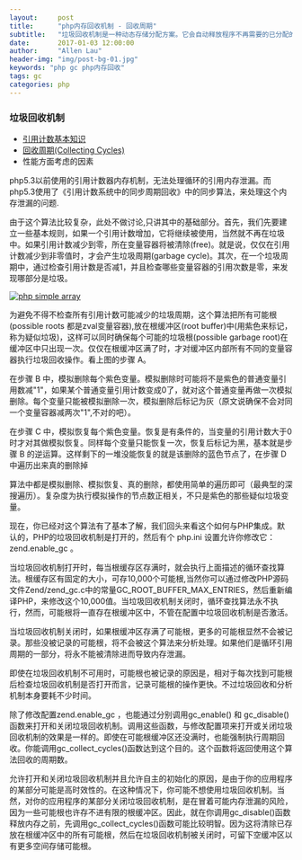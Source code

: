 ```yaml
---
layout:     post
title:      "php内存回收机制 - 回收周期"
subtitle:   "垃圾回收机制是一种动态存储分配方案。它会自动释放程序不再需要的已分配的内存块。自动回收内存的过程叫垃圾收集。垃圾回收机制可以让程序员不必过分关心程序内存分配，从而将更多的精力投入到业务逻辑"
date:       2017-01-03 12:00:00
author:     "Allen Lau"
header-img: "img/post-bg-01.jpg"
keywords: "php gc php内存回收"
tags: gc
categories: php
---
```


### 垃圾回收机制

* <a href="/php/2017/01/03/php-gc-refcount/">引用计数基本知识</a>
* <a href="/php/2017/01/03/php-gc-collecting-cycles/">回收周期(Collecting Cycles)</a>
* 性能方面考虑的因素

<p>php5.3以前使用的引用计数器内存机制，无法处理循环的引用内存泄漏。而php5.3使用了《引用计数系统中的同步周期回收》中的同步算法，来处理这个内存泄漏的问题.</p>
 


<p>由于这个算法比较复杂，此处不做讨论,只讲其中的基础部分。首先，我们先要建立一些基本规则，如果一个引用计数增加，它将继续被使用，当然就不再在垃圾中。如果引用计数减少到零，所在变量容器将被清除(free)。就是说，仅仅在引用计数减少到非零值时，才会产生垃圾周期(garbage cycle)。其次，在一个垃圾周期中，通过检查引用计数是否减1，并且检查哪些变量容器的引用次数是零，来发现哪部分是垃圾。</p>

<a href=":;">
    <img src="{{ site.baseurl }}/img/php/php-gc-algorithm.png" alt="php simple array">
</a>

<p>为避免不得不检查所有引用计数可能减少的垃圾周期，这个算法把所有可能根(possible roots 都是zval变量容器),放在根缓冲区(root buffer)中(用紫色来标记，称为疑似垃圾)，这样可以同时确保每个可能的垃圾根(possible garbage root)在缓冲区中只出现一次。仅仅在根缓冲区满了时，才对缓冲区内部所有不同的变量容器执行垃圾回收操作。看上图的步骤 A。</p>

<p>在步骤 B 中，模拟删除每个紫色变量。模拟删除时可能将不是紫色的普通变量引用数减"1"，如果某个普通变量引用计数变成0了，就对这个普通变量再做一次模拟删除。每个变量只能被模拟删除一次，模拟删除后标记为灰（原文说确保不会对同一个变量容器减两次"1",不对的吧）。</p>

<p>在步骤 C 中，模拟恢复每个紫色变量。恢复是有条件的，当变量的引用计数大于0时才对其做模拟恢复。同样每个变量只能恢复一次，恢复后标记为黑，基本就是步骤 B 的逆运算。这样剩下的一堆没能恢复的就是该删除的蓝色节点了，在步骤 D 中遍历出来真的删除掉</p>


<p>算法中都是模拟删除、模拟恢复、真的删除，都使用简单的遍历即可（最典型的深搜遍历）。复杂度为执行模拟操作的节点数正相关，不只是紫色的那些疑似垃圾变量。</p>

<p>现在，你已经对这个算法有了基本了解，我们回头来看这个如何与PHP集成。默认的，PHP的垃圾回收机制是打开的，然后有个 php.ini 设置允许你修改它：zend.enable_gc 。</p>

<p>当垃圾回收机制打开时，每当根缓存区存满时，就会执行上面描述的循环查找算法。根缓存区有固定的大小，可存10,000个可能根,当然你可以通过修改PHP源码文件Zend/zend_gc.c中的常量GC_ROOT_BUFFER_MAX_ENTRIES，然后重新编译PHP，来修改这个10,000值。当垃圾回收机制关闭时，循环查找算法永不执行，然而，可能根将一直存在根缓冲区中，不管在配置中垃圾回收机制是否激活。</p>

<p>当垃圾回收机制关闭时，如果根缓冲区存满了可能根，更多的可能根显然不会被记录。那些没被记录的可能根，将不会被这个算法来分析处理。如果他们是循环引用周期的一部分，将永不能被清除进而导致内存泄漏。</p>

<p>即使在垃圾回收机制不可用时，可能根也被记录的原因是，相对于每次找到可能根后检查垃圾回收机制是否打开而言，记录可能根的操作更快。不过垃圾回收和分析机制本身要耗不少时间。</p>

<p>除了修改配置zend.enable_gc ，也能通过分别调用gc_enable() 和 gc_disable()函数来打开和关闭垃圾回收机制。调用这些函数，与修改配置项来打开或关闭垃圾回收机制的效果是一样的。即使在可能根缓冲区还没满时，也能强制执行周期回收。你能调用gc_collect_cycles()函数达到这个目的。这个函数将返回使用这个算法回收的周期数。</p>

<p>允许打开和关闭垃圾回收机制并且允许自主的初始化的原因，是由于你的应用程序的某部分可能是高时效性的。在这种情况下，你可能不想使用垃圾回收机制。当然，对你的应用程序的某部分关闭垃圾回收机制，是在冒着可能内存泄漏的风险，因为一些可能根也许存不进有限的根缓冲区。因此，就在你调用gc_disable()函数释放内存之前，先调用gc_collect_cycles()函数可能比较明智。因为这将清除已存放在根缓冲区中的所有可能根，然后在垃圾回收机制被关闭时，可留下空缓冲区以有更多空间存储可能根。</p>
